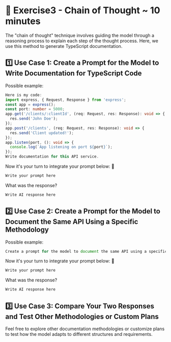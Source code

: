 # 📝 Exercise3 - Chain of Thought ~ 10 minutes

The "chain of thought" technique involves guiding the model through a reasoning process to explain each step of the thought process. Here, we use this method to generate TypeScript documentation.

## 1️⃣ Use Case 1: Create a Prompt for the Model to Write Documentation for TypeScript Code

Possible example:

```typescript
Here is my code:
import express, { Request, Response } from 'express';
const app = express();
const port: number = 5000;
app.get('/clients/:clientId', (req: Request, res: Response): void => {
  res.send('John Doe');
});
app.post('/clients', (req: Request, res: Response): void => {
  res.send('Client updated!');
});
app.listen(port, (): void => {
  console.log(`App listening on port ${port}`);
});
Write documentation for this API service.
```

Now it's your turn to integrate your prompt below: 👀
```typescript
Write your prompt here
```

What was the response?
```typescript
Write AI response here
```

## 2️⃣ Use Case 2: Create a Prompt for the Model to Document the Same API Using a Specific Methodology

Possible example:

```typescript
Create a prompt for the model to document the same API using a specific methodology like OpenAPI.
```

Now it's your turn to integrate your prompt below: 👀
```typescript
Write your prompt here
```

What was the response?
```typescript
Write AI response here
```

## 3️⃣ Use Case 3: Compare Your Two Responses and Test Other Methodologies or Custom Plans
Feel free to explore other documentation methodologies or customize plans to test how the model adapts to different structures and requirements.
